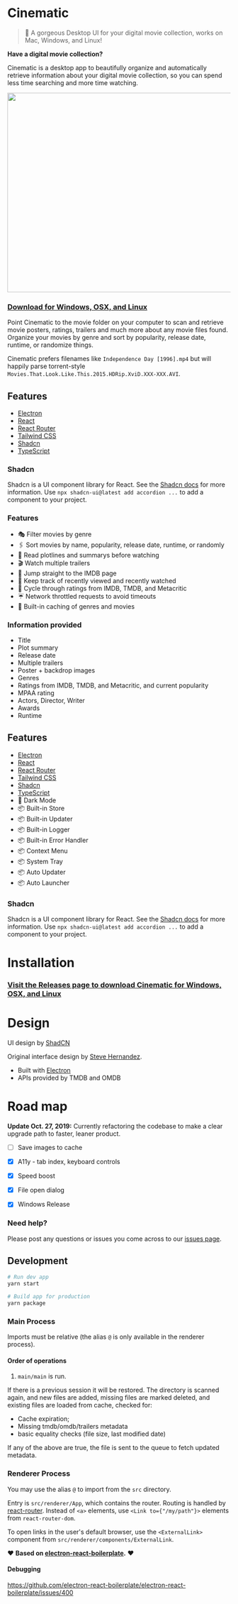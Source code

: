 Cinematic
===========
> 🎥  A gorgeous Desktop UI for your digital movie collection, works on Mac, Windows, and Linux!

**Have a digital movie collection?**

Cinematic is a desktop app to beautifully organize and automatically retrieve information about your digital movie collection, so you can spend less time searching and more time watching.

<p align="center">
  <img width="720" height="450" src="https://raw.githubusercontent.com/lacymorrow/cinematic/main/public/demo.gif">
</p>

### [Download for Windows, OSX, and Linux](https://github.com/lacymorrow/cinematic/releases)

Point Cinematic to the movie folder on your computer to scan and retrieve movie posters, ratings, trailers and much more about any movie files found.
Organize your movies by genre and sort by popularity, release date, runtime, or randomize things.

Cinematic prefers filenames like `Independence Day [1996].mp4` but will happily parse torrent-style `Movies.That.Look.Like.This.2015.HDRip.XviD.XXX-XXX.AVI`.

## Features

- [Electron](https://electronjs.org/)
- [React](https://reactjs.org/)
- [React Router](https://reacttraining.com/react-router/)
- [Tailwind CSS](https://tailwindcss.com/)
- [Shadcn](https://ui.shadcn.com/)
- [TypeScript](https://www.typescriptlang.org/)

### Shadcn

Shadcn is a UI component library for React. See the [Shadcn docs](https://ui.shadcn.com/) for more information.
Use `npx shadcn-ui@latest add accordion ...` to add a component to your project.

### Features

* 🎭   Filter movies by genre
* 🖇   Sort movies by name, popularity, release date, runtime, or randomly
* 🚥   Read plotlines and summarys before watching
* 🎬   Watch multiple trailers
* 🥃   Jump straight to the IMDB page
* 🍱   Keep track of recently viewed and recently watched
* 🍅   Cycle through ratings from IMDB, TMDB, and Metacritic
* ☔️    Network throttled requests to avoid timeouts
* 🐠   Built-in caching of genres and movies

### Information provided

* Title
* Plot summary
* Release date
* Multiple trailers
* Poster + backdrop images
* Genres
* Ratings from IMDB, TMDB, and Metacritic, and current popularity
* MPAA rating
* Actors, Director, Writer
* Awards
* Runtime

## Features

- [Electron](https://electronjs.org/)
- [React](https://reactjs.org/)
- [React Router](https://reacttraining.com/react-router/)
- [Tailwind CSS](https://tailwindcss.com/)
- [Shadcn](https://ui.shadcn.com/)
- [TypeScript](https://www.typescriptlang.org/)
- 🌙 Dark Mode
- 📦 Built-in Store
- 📦 Built-in Updater
- 📦 Built-in Logger
- 📦 Built-in Error Handler
- 📦 Context Menu
- 📦 System Tray
- 📦 Auto Updater
- 📦 Auto Launcher


### Shadcn

Shadcn is a UI component library for React. See the [Shadcn docs](https://ui.shadcn.com/) for more information.
Use `npx shadcn-ui@latest add accordion ...` to add a component to your project.

# Installation

### [Visit the Releases page to download Cinematic for Windows, OSX, and Linux](https://github.com/lacymorrow/cinematic/releases)

# Design

UI design by [ShadCN](https://ui.shadcn.com)

Original interface design by [Steve Hernandez](http://slhernandez.com/2013/09/10/Movie-App/).

* Built with [Electron](https://electronjs.org/)
* APIs provided by TMDB and OMDB


# Road map

**Update Oct. 27, 2019:** Currently refactoring the codebase to make a clear upgrade path to faster, leaner product.

 - [ ] Save images to cache
 - [X] A11y - tab index, keyboard controls
 - [X] Speed boost
 - [X] File open dialog
 - [X] Windows Release


### Need help?

Please post any questions or issues you come across to our [issues page](https://github.com/lacymorrow/cinematic/issues).

## Development

```bash
# Run dev app
yarn start

# Build app for production
yarn package
```

### Main Process

Imports must be relative (the alias `@` is only available in the renderer process).

#### Order of operations

1. `main/main` is run.

If there is a previous session it will be restored. The directory is scanned again, and new files are added, missing files are marked deleted, and existing files are loaded from cache, checked for:

- Cache expiration;
- Missing tmdb/omdb/trailers metadata
- basic equality checks (file size, last modified date)

If any of the above are true, the file is sent to the queue to fetch updated metadata.

### Renderer Process

You may use the alias `@` to import from the `src` directory.

Entry is `src/renderer/App`, which contains the router. Routing is handled by [react-router](https://reacttraining.com/react-router/web/guides/quick-start). Instead of `<a>` elements, use `<Link to={"/my/path"}>` elements from `react-router-dom`.

To open links in the user's default browser, use the `<ExternalLink>` component from `src/renderer/components/ExternalLink`.

❤️ **Based on [electron-react-boilerplate](https://github.com/electron-react-boilerplate/electron-react-boilerplate/).** ❤️

#### Debugging

https://github.com/electron-react-boilerplate/electron-react-boilerplate/issues/400
